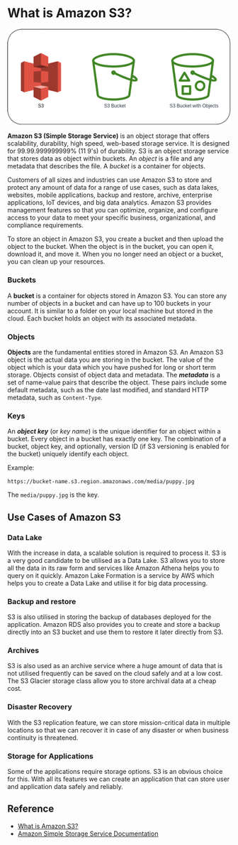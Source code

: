 # What is Amazon S3?

![Amazon S3](../assets/img/s3.png)

**Amazon S3 (Simple Storage Service)** is an object storage that offers scalability, durability, high speed, web-based storage service. It is designed for 99.99.999999999% (11 9's) of durability. S3 is an object storage service that stores data as object within buckets. An *object* is a file and any metadata that describes the file. A *bucket* is a container for objects.

Customers of all sizes and industries can use Amazon S3 to store and protect any amount of data for a range of use cases, such as data lakes, websites, mobile applications, backup and restore, archive, enterprise applications, IoT devices, and big data analytics. Amazon S3 provides management features so that you can optimize, organize, and configure access to your data to meet your specific business, organizational, and compliance requirements.

To store an object in Amazon S3, you create a bucket and then upload the object to the bucket. When the object is in the bucket, you can open it, download it, and move it. When you no longer need an object or a bucket, you can clean up your resources.

### Buckets
A **bucket** is a container for objects stored in Amazon S3. You can store any number of objects in a bucket and can have up to 100 buckets in your account. It is similar to a folder on your local machine but stored in the cloud. Each bucket holds an object with its associated metadata.

### Objects
**Objects** are the fundamental entities stored in Amazon S3. An Amazon S3 object is the actual data you are storing in the bucket. The value of the object which is your data which you have pushed for long or short term storage. Objects consist of object data and metadata. The ***metadata*** is a set of name-value pairs that describe the object. These pairs include some default metadata, such as the date last modified, and standard HTTP metadata, such as `Content-Type`.

### Keys
An ***object key*** (or *key name*) is the unique identifier for an object within a bucket. Every object in a bucket has exactly one key. The combination of a bucket, object key, and optionally, version ID (if S3 versioning is enabled for the bucket) uniquely identify each object.

Example:
```
https://bucket-name.s3.region.amazonaws.com/media/puppy.jpg
```

The `media/puppy.jpg` is the key.

## Use Cases of Amazon S3

### Data Lake
With the increase in data, a scalable solution is required to process it. S3 is a very good candidate to be utilised as a Data Lake. S3 allows you to store all the data in its raw form and services like Amazon Athena helps you to query on it quickly. Amazon Lake Formation is a service by AWS which helps you to create a Data Lake and utilise it for big data processing.

### Backup and restore
S3 is also utilised in storing the backup of databases deployed for the application. Amazon RDS also provides you to create and store a backup directly into an S3 bucket and use them to restore it later directly from S3.

### Archives
S3 is also used as an archive service where a huge amount of data that is not utilised frequently can be saved on the cloud safely and at a low cost. The S3 Glacier storage class allow you to store archival data at a cheap cost.

### Disaster Recovery
With the S3 replication feature, we can store mission-critical data in multiple locations so that we can recover it in case of any disaster or when business continuity is threatened.

### Storage for Applications
Some of the applications require storage options. S3 is an obvious choice for this. With all its features we can create an application that can store user and application data safely and reliably.

## Reference
* [What is Amazon S3?](https://awsmag.com/what-is-amazon-s3/)
* [Amazon Simple Storage Service Documentation](https://docs.aws.amazon.com/s3/index.html)